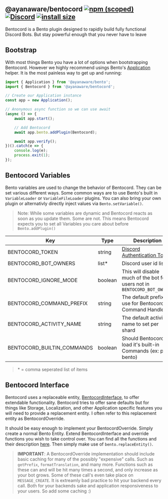 ## @ayanaware/bentocord [![npm (scoped)](https://img.shields.io/npm/v/@ayanaware/bentocord.svg)](https://www.npmjs.com/package/@ayanaware/bentocord) [![Discord](https://discordapp.com/api/guilds/508903834853310474/embed.png)](https://discord.gg/eaa5pYf) [![install size](https://packagephobia.now.sh/badge?p=@ayanaware/bentocord)](https://packagephobia.now.sh/result?p=@ayanaware/bentocord)
Bentocord is a Bento plugin designed to rapidly build fully functional Discord Bots. But stay powerful enough that you never have to leave

## Bootstrap
With most things Bento you have a lot of options when bootstrapping Bentocord. However we highly recommend usings Bento's [Application]() helper. It is the most painless way to get up and running:
```ts
import { Application } from '@ayanaware/bento';
import { Bentocord } from '@ayanaware/bentocord';

// Create our Application instance
const app = new Application();

// Anonymous async function so we can use await
(async () => {
	await app.start();

	// Add Bentocord
	await app.bento.addPlugin(Bentocord);

	await app.verify();
})().catch(e => {
	console.log(e);
	process.exit(1);
});

```

## Bentocord Variables
Bento variables are used to change the behavior of Bentocord. They can be set various different ways.
Some common ways are to use Bento's built in `VariableLoader` or `VariableFileLoader` plugins.
You can also bring your own plugin or alternativly directly inject values via `Bento.setVariable()`.

>Note: While some variables are dynamic and Bentocord reacts as soon as you update them. Some are not.
This means Bentocord expects you to set all Variables you care about before `Bento.addPlugin()`

Key | Type | Description | Default
--- | --- | --- | ---
BENTOCORD_TOKEN | string | [Discord Authentication Token](https://discord.com/developers/docs/intro#bots-and-apps) | null
BENTOCORD_BOT_OWNERS | list* | Discord user id list | null
BENTOCORD_IGNORE_MODE | boolean | This will disable much of the bot for users not in `BENTOCORD_BOT_OWNERS` | false
BENTOCORD_COMMAND_PREFIX | string | The default prefix to use for Bentocord's Command Handler | bentocord
BENTOCORD_ACTIVITY_NAME | string | The default activity name to set per shard | with Bentocord
BENTOCORD_BUILTIN_COMMANDS | boolean | Should Bentocord load it's built-in Commands (ex: ping, bento) | true

>\* = comma seperated list of items


## Bentocord Interface
Bentocord uses a replaceable entity, [BentocordInterface](https://gitlab.com/ayanaware/bentocord/-/blob/master/lib/BentocordInterface.ts), to offer extendable functionality. Bentocord tries to offer sane defaults but for things like Storage, Localization, and other Application specific features you will need to provide a replacement entity. I often refer to this replacement entity as BentocordOverride.


It should be easy enough to implement your BentocordOverride. Simply create a normal Bento Entity. Extend BentocordInterface and override functions you wish to take control over. You can find all the functions and their description [here](https://gitlab.com/ayanaware/bentocord/-/blob/master/lib/BentocordInterface.ts). Then simply make use of `bento.replaceEntity()`.

>**IMPORTANT**: A BentocordOverride implementation should include basic caching for many of the possibly "expensive" calls. Such as `getPrefix`, `formatTranslation`, and many more. Functions such as these can and will be hit many times a second, and only increase as your bot grows. Some of these call's even take place on `MESSAGE_CREATE`. It is extreamly bad practice to hit your backend every call. Both for your backends sake and application responsiveness to your users. So add some caching :)

